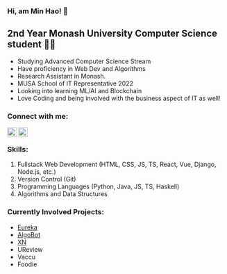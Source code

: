 ### Hi, am Min Hao! 👋

## 2nd Year Monash University Computer Science student 👨‍💻
- Studying Advanced Computer Science Stream
- Have proficiency in Web Dev and Algorithms
- Research Assistant in Monash.
- MUSA School of IT Representative 2022
- Looking into learning ML/AI and Blockchain
- Love Coding and being involved with the business aspect of IT as well!

### Connect with me:

[<img align="left" alt="codeSTACKr | LinkedIn" width="22px" src="https://cdn.jsdelivr.net/npm/simple-icons@v3/icons/linkedin.svg" />][linkedin]
[<img align="left" alt="codeSTACKr | Instagram" width="22px" src="https://cdn.jsdelivr.net/npm/simple-icons@v3/icons/instagram.svg" />][instagram]

<br />

### Skills:
1. Fullstack Web Development (HTML, CSS, JS, TS, React, Vue, Django, Node.js, etc.)
2. Version Control (Git)
3. Programming Languages (Python, Java, JS, TS, Haskell)
4. Algorithms and Data Structures

### Currently Involved Projects:
- [Eureka](https://github.com/MUM-Open-Source/eureka-web-app)
- [AlgoBot](https://github.com/soit-discord-bot/discord-python)
- [XN](https://github.com/stock-arrangement)
- UReview
- Vaccu
- Foodie

<br />

[linkedin]: https://www.linkedin.com/in/chee-min-hao/
[instagram]: https://www.instagram.com/chee_adam0325/
